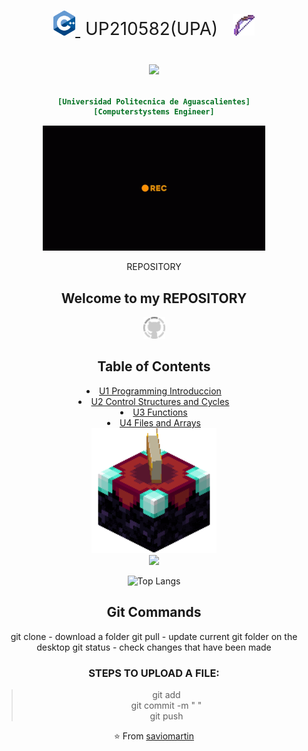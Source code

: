 <div align= "center">

<h1 style="font-weight:normal">
  <a href="https://sourcerer.io">
    <img src=https://github.com/UP210582/UP210582_CPP/blob/main/Imagenes/ISO_C%2B%2B_Logo.svg.png 
    alt="Sourcerer" width=35>
  </a>
  &nbsp;UP210582(UPA) &nbsp;
  <img src=https://github.com/UP210582/UP210582_CPP/blob/main/Imagenes/Enchanted_Bow.webp 
    alt="Sourcerer" width=35>

<p align="center">
<img src="https://visitor-badge.laobi.icu/badge?page_id=UP210582" id="counter">
</p>

###   
```ini
[Universidad Politecnica de Aguascalientes]
[Computerstystems Engineer]
```
<img alt="c++" height="200" src="https://github.com/UP210582/UP210582_CPP/blob/main/Imagenes/github.gif"/>

REPOSITORY 

## Welcome to my REPOSITORY 
<img src=https://github.com/UP210582/UP210582_CPP/blob/main/Imagenes/089af74235a38edcc7b433321f0a5472_w200.gif 
    alt="Sourcerer" width=35>


<div align= "center">

<h2 id="table-of-contents"> Table of Contents</h2>

  <o>
    <li><a href="https://github.com/UP210582/UP210582_CPP/tree/main/Programacion/U1 Programming Introduccion">  U1 Programming Introduccion</a></li>
    <li><a href="https://github.com/UP210582/UP210582_CPP/tree/main/Programacion/U2 Control Structures and Cycles">  U2 Control Structures and Cycles</a></li>
    <li><a href="https://github.com/UP210582/UP210582_CPP/tree/main/Programacion/U3 Functions">  U3 Functions</a></li>
    <li><a href="https://github.com/UP210582/UP210582_CPP/tree/main/Programacion/U4 Files and Arrays">  U4 Files and Arrays</a></li>

  <div align ="CENTER">
<img alt="c++" height="200" src="https://github.com/UP210582/UP210582_CPP/blob/main/Imagenes/EnchantmentTable.webp"/>
</div>   

<div align= "center">

<img src="https://github-readme-stats.vercel.app/api?username=UP210582&show_icons=true&theme=radical&title_color=8E2DE2&text_color=fff&icon_color=8E2DE2">

![Top Langs](https://github-readme-stats.vercel.app/api/top-langs/?username=UP210582&theme=radical&title_color=8E2DE2&text_color=fff)

</div>   


## Git Commands
git clone - download a folder
git pull - update current git folder on the desktop
git status - check changes that have been made

### STEPS TO UPLOAD A FILE:  
>git add  
git commit -m " "  
git push  

⭐️ From [saviomartin](https://github.com/saviomartin)